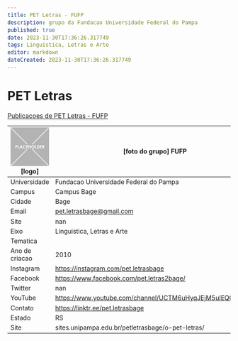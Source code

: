 ```yaml
---
title: PET Letras - FUFP
description: grupo da Fundacao Universidade Federal do Pampa
published: true
date: 2023-11-30T17:36:26.317749
tags: Linguistica, Letras e Arte
editor: markdown
dateCreated: 2023-11-30T17:36:26.317749
---
```


# PET Letras

[Publicacoes de PET Letras - FUFP](/atividade/14PETLetrasFUFP/feed.md)

| ![placeholder.png](/placeholder.png) [logo] | [foto do grupo] FUFP         |
| ------------------------------------------- | ------------------------------------------------- |
| Universidade                                | Fundacao Universidade Federal do Pampa      |
| Campus                                      | Campus Bage            |
| Cidade                                      | Bage             |
| Email                                       | pet.letrasbage@gmail.com             |
| Site                                        | nan              |
| Eixo                                        | Linguistica, Letras e Arte              |
| Tematica                                    |           |
| Ano de criacao                              | 2010        |
| Instagram                                   | https://instagram.com/pet.letrasbage         |
| Facebook                                    | https://www.facebook.com/pet.letras2bage/          |
| Twitter                                     | nan           |
| YouTube                                     | https://www.youtube.com/channel/UCTM6uHyqJEjM5uIEQO8C3VA           |
| Contato                                     | https://linktr.ee/pet.letrasbage         |
| Estado                                      |  RS            |
| Site                                        | sites.unipampa.edu.br/petletrasbage/o-pet-letras/ |
